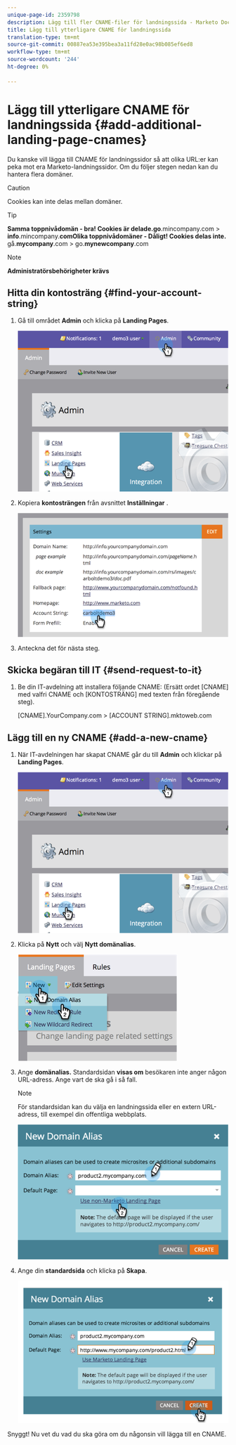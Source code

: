 ```yaml
---
unique-page-id: 2359798
description: Lägg till fler CNAME-filer för landningssida - Marketo Docs - Produktdokumentation
title: Lägg till ytterligare CNAME för landningssida
translation-type: tm+mt
source-git-commit: 00887ea53e395bea3a11fd28e0ac98b085ef6ed8
workflow-type: tm+mt
source-wordcount: '244'
ht-degree: 0%

---
```



# Lägg till ytterligare CNAME för landningssida {#add-additional-landing-page-cnames}

Du kanske vill lägga till CNAME för landningssidor så att olika URL:er kan peka mot era Marketo-landningssidor. Om du följer stegen nedan kan du hantera flera domäner.

>[!CAUTION]
>
>Cookies kan inte delas mellan domäner.

>[!TIP]
>
>**Samma toppnivådomän - bra! Cookies är delade.go**.mincompany.com > **info**.mincompany.**comOlika toppnivådomäner - Dåligt! Cookies delas inte.**
>gå.**mycompany**.com > go.**mynewcompany**.com

>[!NOTE]
>
>**Administratörsbehörigheter krävs**

## Hitta din kontosträng {#find-your-account-string}

1. Gå till området **Admin** och klicka på **Landing Pages**.

   ![](assets/image2014-9-16-15-3a19-3a54.png)

1. Kopiera **kontosträngen** från avsnittet **Inställningar** .

   ![](assets/image2014-9-16-15-3a20-3a2.png)

1. Anteckna det för nästa steg.

## Skicka begäran till IT {#send-request-to-it}

1. Be din IT-avdelning att installera följande CNAME: (Ersätt ordet [CNAME] med valfri CNAME och [KONTOSTRÄNG] med texten från föregående steg).

   [CNAME].YourCompany.com > [ACCOUNT STRING].mktoweb.com

## Lägg till en ny CNAME {#add-a-new-cname}

1. När IT-avdelningen har skapat CNAME går du till **Admin** och klickar på **Landing Pages**.

   ![](assets/image2014-9-16-15-3a20-3a20.png)

1. Klicka på **Nytt** och välj **Nytt domänalias**.

   ![](assets/image2014-9-16-15-3a20-3a28.png)

1. Ange **domänalias.** Standardsidan **visas om** besökaren inte anger någon URL-adress. Ange vart de ska gå i så fall.

   >[!NOTE]
   >
   >För standardsidan kan du välja en landningssida eller en extern URL-adress, till exempel din offentliga webbplats.

   ![](assets/image2014-9-16-15-3a20-3a36.png)

1. Ange din **standardsida** och klicka på **Skapa**.

   ![](assets/image2014-9-16-15-3a20-3a43.png)

Snyggt! Nu vet du vad du ska göra om du någonsin vill lägga till en CNAME.
